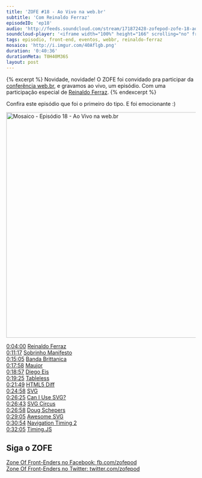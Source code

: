 ```yaml
---
title: 'ZOFE #18 - Ao Vivo na web.br'
subtitle: 'Com Reinaldo Ferraz'
episodeID: 'ep18'
audio: 'http://feeds.soundcloud.com/stream/171872428-zofepod-zofe-18-ao-vivo-na-webbr'
soundcloud-player: '<iframe width="100%" height="166" scrolling="no" frameborder="no" src="https://w.soundcloud.com/player/?url=https%3A//api.soundcloud.com/tracks/171872428%3Fsecret_token%3Ds-lwcFc&amp;color=ff5500&amp;auto_play=false&amp;hide_related=true&amp;show_comments=true&amp;show_user=true&amp;show_reposts=false"></iframe>'
tags: episodio, front-end, eventos, webbr, reinaldo-ferraz
mosaico: 'http://i.imgur.com/40Aflgb.png'
duration: '0:40:36'
durationMeta: T0H40M36S
layout: post
---
```


{% excerpt %}
Novidade, novidade! O ZOFE foi convidado pra participar da [conferência web.br](http://conferenciaweb.w3c.br/), e gravamos ao vivo, um episódio. Com uma participação especial de [Reinaldo Ferraz](https://twitter.com/reinaldoferraz).
{% endexcerpt %}

Confira este episódio que foi o primeiro do tipo. E foi emocionante :)

<img title="Capa do Episódio 18 - Ao Vivo na web.br" src="http://i.imgur.com/40Aflgb.png" class="mosaico" alt="Mosaico - Episódio 18 - Ao Vivo na web.br" width="600" height="600">


[0:04:00](#t=0:04:00) [Reinaldo Ferraz](https://twitter.com/reinaldoferraz)<br>
[0:11:17](#t=0:11:17) [Sobrinho Manifesto](https://github.com/braziljs/sobrinho-manifesto)<br>
[0:15:05](#t=0:15:05) [Banda Brittanica](http://bandabrittanica.com/)<br>
[0:17:58](#t=0:17:58) [Maujor](https://twitter.com/maujor)<br>
[0:18:57](#t=0:18:57) [Diego Eis](https://twitter.com/diegoeis)<br>
[0:19:25](#t=0:19:25) [Tableless](http://tableless.com.br/)<br>
[0:21:49](#t=0:21:49) [HTML5 Diff](http://www.w3.org/TR/html5-diff/)<br>
[0:24:58](#t=0:24:58) [SVG](http://www.w3.org/Graphics/SVG/)<br>
[0:26:25](#t=0:26:25) [Can I Use SVG?](http://caniuse.com/#search=svg)<br>
[0:26:43](#t=0:26:43) [SVG Circus](http://svgcircus.com/)<br>
[0:26:58](#t=0:26:58) [Doug Schepers](https://twitter.com/shepazu)<br>
[0:29:05](#t=0:29:05) [Awesome SVG](https://github.com/willianjusten/awesome-svg)<br>
[0:30:54](#t=0:30:54) [Navigation Timing 2](http://www.w3.org/TR/navigation-timing-2/)<br>
[0:32:05](#t=0:32:05) [Timing.JS](https://github.com/addyosmani/timing.js)<br>


## Siga o ZOFE

[Zone Of Front-Enders no Facebook: fb.com/zofepod](http://fb.com/zofepod/ "ZOFE no Facebook: fb.com/zofepod")<br>
[Zone Of Front-Enders no Twitter: twitter.com/zofepod](http://twitter.com/zofepod/ "ZOFE no Twitter")<br>
